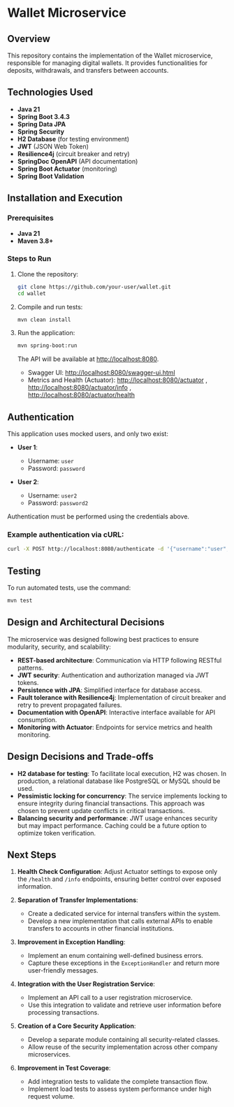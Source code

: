 # Wallet Microservice

## Overview

This repository contains the implementation of the Wallet microservice, responsible for managing digital wallets. It provides functionalities for deposits, withdrawals, and transfers between accounts.

## Technologies Used

- **Java 21**
- **Spring Boot 3.4.3**
- **Spring Data JPA**
- **Spring Security**
- **H2 Database** (for testing environment)
- **JWT** (JSON Web Token)
- **Resilience4j** (circuit breaker and retry)
- **SpringDoc OpenAPI** (API documentation)
- **Spring Boot Actuator** (monitoring)
- **Spring Boot Validation**

## Installation and Execution

### Prerequisites

- **Java 21**
- **Maven 3.8+**

### Steps to Run

1. Clone the repository:
    ```bash
    git clone https://github.com/your-user/wallet.git
    cd wallet
    ```

2. Compile and run tests:
    ```bash
    mvn clean install
    ```

3. Run the application:
    ```bash
    mvn spring-boot:run
    ```

   The API will be available at [http://localhost:8080](http://localhost:8080).

   - Swagger UI: [http://localhost:8080/swagger-ui.html](http://localhost:8080/swagger-ui.html)
   - Metrics and Health (Actuator): [http://localhost:8080/actuator](http://localhost:8080/actuator) , [http://localhost:8080/actuator/info](http://localhost:8080/actuator/info) , [http://localhost:8080/actuator/health](http://localhost:8080/actuator/health)


## Authentication

This application uses mocked users, and only two exist:

- **User 1**:
  - Username: `user`
  - Password: `password`

- **User 2**:
  - Username: `user2`
  - Password: `password2`

Authentication must be performed using the credentials above.

### Example authentication via cURL:
```bash
curl -X POST http://localhost:8080/authenticate -d '{"username":"user", "password":"password"}' -H "Content-Type: application/json"
```

## Testing

To run automated tests, use the command:

```bash
mvn test
```

## Design and Architectural Decisions

The microservice was designed following best practices to ensure modularity, security, and scalability:

- **REST-based architecture**: Communication via HTTP following RESTful patterns.
- **JWT security**: Authentication and authorization managed via JWT tokens.
- **Persistence with JPA**: Simplified interface for database access.
- **Fault tolerance with Resilience4j**: Implementation of circuit breaker and retry to prevent propagated failures.
- **Documentation with OpenAPI**: Interactive interface available for API consumption.
- **Monitoring with Actuator**: Endpoints for service metrics and health monitoring.

## Design Decisions and Trade-offs

- **H2 database for testing**: To facilitate local execution, H2 was chosen. In production, a relational database like PostgreSQL or MySQL should be used.
- **Pessimistic locking for concurrency**: The service implements locking to ensure integrity during financial transactions. This approach was chosen to prevent update conflicts in critical transactions.
- **Balancing security and performance**: JWT usage enhances security but may impact performance. Caching could be a future option to optimize token verification.

## Next Steps

1. **Health Check Configuration**: Adjust Actuator settings to expose only the `/health` and `/info` endpoints, ensuring better control over exposed information.

2. **Separation of Transfer Implementations**:
   - Create a dedicated service for internal transfers within the system.
   - Develop a new implementation that calls external APIs to enable transfers to accounts in other financial institutions.

3. **Improvement in Exception Handling**:
   - Implement an enum containing well-defined business errors.
   - Capture these exceptions in the `ExceptionHandler` and return more user-friendly messages.

4. **Integration with the User Registration Service**:
   - Implement an API call to a user registration microservice.
   - Use this integration to validate and retrieve user information before processing transactions.

5. **Creation of a Core Security Application**:
   - Develop a separate module containing all security-related classes.
   - Allow reuse of the security implementation across other company microservices.

6. **Improvement in Test Coverage**:
   - Add integration tests to validate the complete transaction flow.
   - Implement load tests to assess system performance under high request volume.

